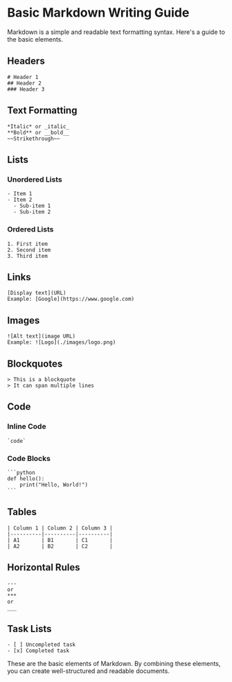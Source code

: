 # Basic Markdown Writing Guide

Markdown is a simple and readable text formatting syntax. Here's a guide to the basic elements.

## Headers

```
# Header 1
## Header 2
### Header 3
```

## Text Formatting

```
*Italic* or _italic_
**Bold** or __bold__
~~Strikethrough~~
```

## Lists

### Unordered Lists
```
- Item 1
- Item 2
  - Sub-item 1
  - Sub-item 2
```

### Ordered Lists
```
1. First item
2. Second item
3. Third item
```

## Links

```
[Display text](URL)
Example: [Google](https://www.google.com)
```

## Images

```
![Alt text](image URL)
Example: ![Logo](./images/logo.png)
```

## Blockquotes

```
> This is a blockquote
> It can span multiple lines
```

## Code

### Inline Code
```
`code`
```

### Code Blocks
````
```python
def hello():
    print("Hello, World!")
```
````

## Tables

```
| Column 1 | Column 2 | Column 3 |
|----------|----------|----------|
| A1       | B1       | C1       |
| A2       | B2       | C2       |
```

## Horizontal Rules

```
---
or
***
or
___
```

## Task Lists

```
- [ ] Uncompleted task
- [x] Completed task
```

These are the basic elements of Markdown. By combining these elements, you can create well-structured and readable documents.